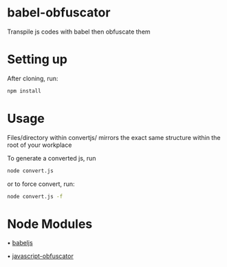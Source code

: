 # babel-obfuscator
Transpile js codes with babel then obfuscate them


# Setting up
After cloning, run:
```sh
npm install
```

# Usage
Files/directory within convertjs/ mirrors the exact same structure within the root of your workplace

To generate a converted js, run
```sh
node convert.js
```

or to force convert, run:
```sh
node convert.js -f
```

# Node Modules
• [babeljs](https://babeljs.io/)

• [javascript-obfuscator](https://obfuscator.io/)
